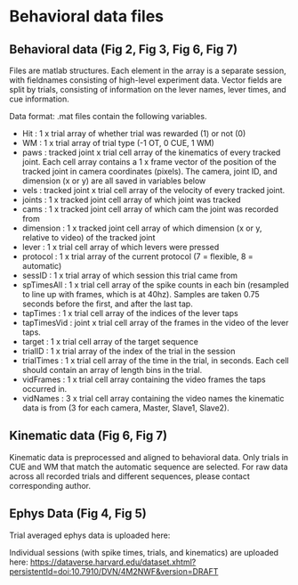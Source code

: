 # Behavioral data files

## Behavioral data (Fig 2, Fig 3, Fig 6, Fig 7)

Files are matlab structures. Each element in the array is a separate session, with fieldnames consisting of high-level experiment data. Vector fields are split by trials, consisting of information on the lever names, lever times, and cue information.


Data format: .mat files contain the following variables.
-	Hit : 1 x trial array of whether trial was rewarded (1) or not (0)
-	WM : 1 x trial array of trial type (-1 OT, 0 CUE, 1 WM)
-	paws : tracked joint x trial cell array of the kinematics of every tracked joint. Each cell array contains a 1 x frame vector of the position of the tracked joint in camera coordinates (pixels). The camera, joint ID, and dimension (x or y) are all saved in variables below
-	vels : tracked joint x trial cell array of the velocity of every tracked joint.
-	joints : 1 x tracked joint cell array of which joint was tracked
-	cams : 1 x tracked joint cell array of which cam the joint was recorded from
-	dimension : 1 x tracked joint cell array of which dimension (x or y, relative to video) of the tracked joint
-	lever : 1 x trial cell array of which levers were pressed
-	protocol : 1 x trial array of the current protocol (7 = flexible, 8 = automatic)
-	sessID : 1 x trial array of which session this trial came from
-	spTimesAll : 1 x trial cell array of the spike counts in each bin (resampled to line up with frames, which is at 40hz). Samples are taken 0.75 seconds before the first, and after the last tap. 
-	tapTimes : 1 x trial cell array of the indices of the lever taps
-	tapTimesVid : joint x trial cell array of the frames in the video of the lever taps.
-	target : 1 x trial cell array of the target sequence
-	trialID : 1 x trial array of the index of the trial in the session
-	trialTimes : 1 x trial cell array of the time in the trial, in seconds. Each cell should contain an array of length bins in the trial.
-	vidFrames : 1 x trial cell array containing the video frames the taps occurred in. 
-	vidNames : 3 x trial cell array containing the video names the kinematic data is from (3 for each camera, Master, Slave1, Slave2).


## Kinematic data (Fig 6, Fig 7)

Kinematic data is preprocessed and aligned to behavioral data. Only trials in CUE and WM that match the automatic sequence are selected. For raw data across all recorded trials and different sequences, please contact corresponding author.


## Ephys Data (Fig 4, Fig 5)

Trial averaged ephys data is uploaded here:

Individual sessions (with spike times, trials, and kinematics) are uploaded here: 
https://dataverse.harvard.edu/dataset.xhtml?persistentId=doi:10.7910/DVN/4M2NWF&version=DRAFT
